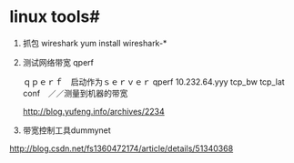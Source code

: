 # linux tools#

1. 抓包
wireshark
yum install wireshark-*


2. 测试网络带宽
	qperf
	
	ｑｐｅｒｆ　启动作为ｓｅｒｖｅｒ
	qperf 10.232.64.yyy tcp_bw tcp_lat conf　／／测量到机器的带宽
	
	http://blog.yufeng.info/archives/2234

3. 带宽控制工具dummynet

http://blog.csdn.net/fs1360472174/article/details/51340368